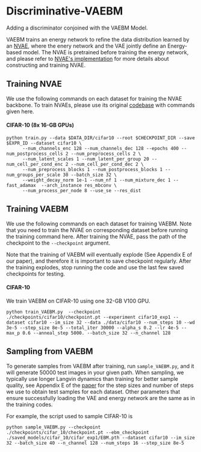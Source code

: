 # Discriminative-VAEBM #
Adding a discriminator conjoined with the VAEBM Model.

VAEBM trains an energy network to refine the data distribution learned by an [NVAE](https://arxiv.org/abs/2007.03898), where the enery network and the VAE jointly define an Energy-based model.
The NVAE is pretrained before training the energy network, and please refer to [NVAE's implementation](https://github.com/NVlabs/NVAE) for more details about constructing and training NVAE.

## Training NVAE ##
We use the following commands on each dataset for training the NVAE backbone. To train NVAEs, please use its original [codebase](https://github.com/NVlabs/NVAE) with commands given here.
#### CIFAR-10 (8x 16-GB GPUs) ####
```
python train.py --data $DATA_DIR/cifar10 --root $CHECKPOINT_DIR --save $EXPR_ID --dataset cifar10 \
      --num_channels_enc 128 --num_channels_dec 128 --epochs 400 --num_postprocess_cells 2 --num_preprocess_cells 2 \
      --num_latent_scales 1 --num_latent_per_group 20 --num_cell_per_cond_enc 2 --num_cell_per_cond_dec 2 \
      --num_preprocess_blocks 1 --num_postprocess_blocks 1 --num_groups_per_scale 30 --batch_size 32 \
      --weight_decay_norm 1e-1 --num_nf 1 --num_mixture_dec 1 --fast_adamax  --arch_instance res_mbconv \
      --num_process_per_node 8 --use_se --res_dist
```

## Training VAEBM ##
We use the following commands on each dataset for training VAEBM. Note that you need to train the NVAE on corresponding dataset before running the training command here.
After training the NVAE, pass the path of the checkpoint to the `--checkpoint` argument.

Note that the training of VAEBM will eventually explode (See Appendix E of our paper), and therefore it is important to save checkpoint regularly. After the training explodes, stop running the code and use the last few saved checkpoints for testing.
#### CIFAR-10 ####

We train VAEBM on CIFAR-10 using one 32-GB V100 GPU. 
```
python train_VAEBM.py  --checkpoint ./checkpoints/cifar10/checkpoint.pt --experiment cifar10_exp1 --dataset cifar10 --im_size 32 --data ./data/cifar10 --num_steps 10 --wd 3e-5 --step_size 8e-5 --total_iter 30000 --alpha_s 0.2 --lr 4e-5 --max_p 0.6 --anneal_step 5000. --batch_size 32 --n_channel 128
```

## Sampling from VAEBM ##
To generate samples from VAEBM after training, run ```sample_VAEBM.py```, and it will generate 50000 test images in your given path. When sampling, we typically use 
longer Langvin dynamics than training for better sample quality, see Appendix E of the [paper](https://arxiv.org/abs/2010.00654) for the step sizes and number of steps we use to obtain test samples
for each dataset. Other parameters that ensure successfully loading the VAE and energy network are the same as in the training codes. 

For example, the script used to sample CIFAR-10 is
```
python sample_VAEBM.py --checkpoint ./checkpoints/cifar_10/checkpoint.pt --ebm_checkpoint ./saved_models/cifar_10/cifar_exp1/EBM.pth --dataset cifar10 --im_size 32 --batch_size 40 --n_channel 128 --num_steps 16 --step_size 8e-5 
```
